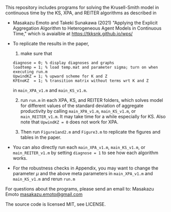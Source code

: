 This repository includes programs for solving the Krusell-Smith model in continuous time by the KS, XPA, and REITER algorithms as described in

* Masakazu Emoto and Takeki Sunakawa (2021) "Applying the Explicit Aggregation Algorithm to Heterogeneous Agent Models in Continuous Time," which is avaialble at https://tkksnk.github.io/wps/

* To replicate the results in the paper,

  1. make sure that
  ```
  diagnose = 0; % display diagnoses and graphs
  loadtemp = 1; % load temp.mat and parameter sigma; turn on when executing run.m
  UpwindKZ = 1; % upward scheme for K and Z
  KFEnoKZ  = 1; % transition matrix without terms wrt K and Z
  ```
  in `main_XPA_v1.m` and `main_KS_v1.m`.

  2. run `run.m` in each XPA, KS, and REITER folders, which solves model for different values of the standard deviation of aggregate productivity by calling `main_XPA_v1.m`, `main_KS_v1.m`, or `main_REITER_v1.m`. It may take time for a while especially for KS. Also note that `UpwindKZ = 0` does not work for XPA.

  3. Then run `Figure1and2.m` and `Figure3.m` to replicate the figures and tables in the paper.

* You can also directly run each `main_XPA_v1.m`, `main_KS_v1.m`, or `main_REITER_v1.m` by setting `diagnose = 1` to see how each algorithm works.

* For the robustness checks in Appendix, you may want to change the parameter $\mu$ and the above meta parameters in `main_XPA_v1.m` and `main_KS_v1.m` and rerun `run.m`

For questions about the programs, please send an email to: Masakazu Emoto <masakazu.emoto@gmail.com>

The source code is licensed MIT, see LICENSE.
